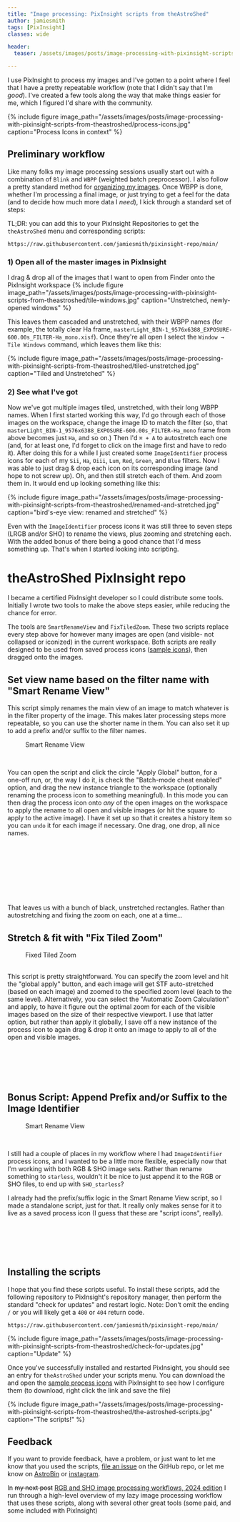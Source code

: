 ```yaml
---
title: "Image processing: PixInsight scripts from theAstroShed"
author: jamiesmith
tags: [PixInsight]
classes: wide

header:
  teaser: /assets/images/posts/image-processing-with-pixinsight-scripts-from-theastroshed/process-icons.jpg

---
```


I use PixInsight to process my images and I've gotten to a point where I feel
that I have a pretty repeatable workflow (note that I didn't say that I'm
_good_). I've created a few tools along the way that make things easier for me,
which I figured I'd share with the community.

<!--more-->

{%
  include figure image_path="/assets/images/posts/image-processing-with-pixinsight-scripts-from-theastroshed/process-icons.jpg"
  caption="Process Icons in context"
%}

## Preliminary workflow

Like many folks my image processing sessions usually start out with a
combination of `Blink` and `WBPP` (weighted batch preprocessor). I also follow a
pretty standard method for [organizing my
images](/trying-to-stay-organized-with-all-of-these-images/). Once WBPP is done,
whether I'm processing a final image, or just trying to get a feel for the data
(and to decide how much more data I _need_), I kick through a standard set of
steps:

TL;DR: you can add this to your PixInsight Repositories to get the `theAstroShed` menu and corresponding scripts: 
```
https://raw.githubusercontent.com/jamiesmith/pixinsight-repo/main/
```

### 1) Open all of the master images in PixInsight
I drag & drop all of the images that I want to open from Finder onto the PixInsight workspace
{%
  include figure image_path="/assets/images/posts/image-processing-with-pixinsight-scripts-from-theastroshed/tile-windows.jpg"
  caption="Unstretched, newly-opened windows"
%}

This leaves them cascaded and unstretched, with their WBPP names (for example,
the totally clear Ha frame,
`masterLight_BIN-1_9576x6388_EXPOSURE-600.00s_FILTER-Ha_mono.xisf`). Once
they're all open I select the `Window → Tile Windows` command, which leaves
them like this:

{%
  include figure image_path="/assets/images/posts/image-processing-with-pixinsight-scripts-from-theastroshed/tiled-unstretched.jpg"
  caption="Tiled and Unstretched"
%}

### 2) See what I've got

Now we've got multiple images tiled, unstretched, with their long WBPP
names. When I first started working this way, I'd go through each of those
images on the workspace, change the image ID to match the filter (so, that
`masterLight_BIN-1_9576x6388_EXPOSURE-600.00s_FILTER-Ha_mono` frame from above
becomes just `Ha`, and so on.) Then I'd `⌘ + A` to autostretch each one (and,
for at least one, I'd forget to click on the image first and have to redo
it). After doing this for a while I just created some `ImageIdentifier` process
icons for each of my `Sii`, `Ha`, `Oiii`, `Lum`, `Red`, `Green`, and `Blue`
filters. Now I was able to just drag & drop each icon on its corresponding image
(and hope to not screw up). Oh, and then still stretch each of them. And zoom
them in. It would end up looking something like this:

{%
  include figure image_path="/assets/images/posts/image-processing-with-pixinsight-scripts-from-theastroshed/renamed-and-stretched.jpg"
  caption="bird's-eye view: renamed and stretched"
%}

Even with the `ImageIdentifier` process icons it was still three to seven steps (LRGB and/or SHO) to rename the views, plus zooming and stretching each. With the added bonus of there being a good chance that I'd mess something up. That's when I started looking into scripting.

# theAstroShed PixInsight repo

I became a certified PixInsight developer so I could distribute some tools. Initially I wrote two tools to make the above steps easier, while reducing the chance for error.

The tools are `SmartRenameView` and `FixTiledZoom`. These two scripts replace
every step above for however many images are open (and visible- not collapsed or
iconized) in the current workspace. Both scripts are really designed to be used
from saved process icons ([sample
icons](https://raw.githubusercontent.com/jamiesmith/pixinsight-icons/refs/heads/main/theAstroShedScripts.xpsm)),
then dragged onto the images.

## Set view name based on the filter name with "Smart Rename View"

This script simply renames the main view of an image to match whatever is in the
filter property of the image. This makes later processing steps more repeatable, so you can use the shorter name in them. You can also set it up to add a prefix and/or suffix to the filter names.

<figure style="width: 400px" class="align-right">
  <img src="{{ site.url }}{{ site.baseurl }}/assets/images/posts/image-processing-with-pixinsight-scripts-from-theastroshed/smart-rename-view.jpg" alt="">
  <figcaption>Smart Rename View</figcaption>
</figure>
<br>

You can open the script and click the circle "Apply Global" button, for a
one-off run, or, the way I do it, is check the "Batch-mode cheat enabled"
option, and drag the new instance triangle to the workspace (optionally renaming
the process icon to something meaningful). In this mode you can then drag the
process icon onto _any_ of the open images on the workspace to apply the rename
to all open and visible images (or hit the square to apply to the active
image). I have it set up so that it creates a history item so you can `undo` it
for each image if necessary. One drag, one drop, all nice names.
<br>
<br>
<br>
<br>
<br>
<br>
<br>
<br>
<br>

That leaves us with a bunch of black, unstretched rectangles. Rather than autostretching and fixing the zoom on each, one at a time...



## Stretch & fit with "Fix Tiled Zoom"

<figure style="width: 400px" class="align-left">
  <img src="{{ site.url }}{{ site.baseurl }}/assets/images/posts/image-processing-with-pixinsight-scripts-from-theastroshed/fix-zoom.jpg" alt="">
  <figcaption>Fixed Tiled Zoom</figcaption>
</figure>
<br>
This script is pretty straightforward. You can specify the zoom level and hit
the "global apply" button, and each image will get STF auto-stretched (based on
each image) and zoomed to the specified zoom level (each to the same
level). Alternatively, you can select the "Automatic Zoom Calculation" and
apply, to have it figure out the optimal zoom for each of the visible images
based on the size of their respective viewport. I use that latter option, but
rather than apply it globally, I save off a new instance of the process icon to
again drag & drop it onto an image to apply to all of the open and visible
images.
<br>
<br>
<br>
<br>
<br>
<br>

## Bonus Script: Append Prefix and/or Suffix to the Image Identifier

<figure style="width: 400px" class="align-right">
  <img src="{{ site.url }}{{ site.baseurl }}/assets/images/posts/image-processing-with-pixinsight-scripts-from-theastroshed/append-prefix-suffix.jpg" alt="">
  <figcaption>Smart Rename View</figcaption>
</figure>
<br>

I still had a couple of places in my workflow where I had `ImageIdentifier`
process icons, and I wanted to be a little more flexible, especially now that
I'm working with both RGB & SHO image sets. Rather than rename something to
`starless`, wouldn't it be nice to just append it to the RGB or SHO files, to
end up with `SHO_starless`?

I already had the prefix/suffix logic in the Smart Rename View script, so I made
a standalone script, just for that. It really only makes sense for it to live as
a saved process icon (I guess that these are "script icons", really).

<p>
<br>
<br>
<br>
<br>
</p>
    
## Installing the scripts

I hope that you find these scripts useful. To install these scripts, add the
following repository to PixInsight's repository manager, then perform the standard
"check for updates" and restart logic. Note: Don't omit the ending `/` or you
will likely get a `400` or `404` return code.

```
https://raw.githubusercontent.com/jamiesmith/pixinsight-repo/main/
```

{%
  include figure image_path="/assets/images/posts/image-processing-with-pixinsight-scripts-from-theastroshed/check-for-updates.jpg"
  caption="Update"
%}

Once you've successfully installed and restarted PixInsight, you should see an 
entry for `theAstroShed` under your scripts menu. You can download the and open
the [sample process
icons](https://raw.githubusercontent.com/jamiesmith/pixinsight-icons/refs/heads/main/theAstroShedScripts.xpsm)
with PixInsight to see how I configure them (to download, right click the link and save the file)

{%
  include figure image_path="/assets/images/posts/image-processing-with-pixinsight-scripts-from-theastroshed/the-astroshed-scripts.jpg"
  caption="The scripts!"
%}


## Feedback

If you want to provide feedback, have a problem, or just want to let me know
that you used the scripts, [file an
issue](https://github.com/jamiesmith/pixinsight-repo/issues) on the GitHub repo,
or let me know on [AstroBin](https://www.astrobin.com/users/jamiesmithnc/) or
[instagram](https://www.instagram.com/jamiesmithnc).

In ~~my next post~~ [RGB and SHO image processing workflows, 2024 edition](/my-rgb-and-sho-workflows-2024-edition/)
I run through a high-level overview of my lazy image
processing workflow that uses these scripts, along with several other great
tools (some paid, and some included with PixInsight)

